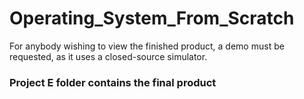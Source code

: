 # Operating_System_From_Scratch

For anybody wishing to view the finished product, a demo must be requested, as it uses a closed-source simulator.

<h3> Project E folder contains the final product </h3>

